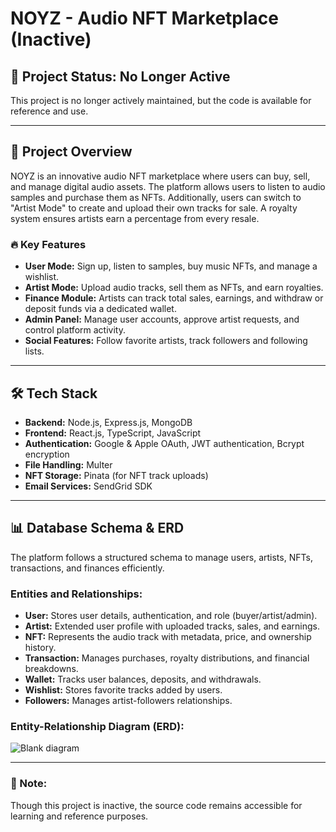 # NOYZ - Audio NFT Marketplace (Inactive)

## 🚨 Project Status: No Longer Active
This project is no longer actively maintained, but the code is available for reference and use.

---

## 🎵 Project Overview
NOYZ is an innovative audio NFT marketplace where users can buy, sell, and manage digital audio assets. The platform allows users to listen to audio samples and purchase them as NFTs. Additionally, users can switch to "Artist Mode" to create and upload their own tracks for sale. A royalty system ensures artists earn a percentage from every resale.

### 🔥 Key Features
- **User Mode:** Sign up, listen to samples, buy music NFTs, and manage a wishlist.
- **Artist Mode:** Upload audio tracks, sell them as NFTs, and earn royalties.
- **Finance Module:** Artists can track total sales, earnings, and withdraw or deposit funds via a dedicated wallet.
- **Admin Panel:** Manage user accounts, approve artist requests, and control platform activity.
- **Social Features:** Follow favorite artists, track followers and following lists.

---

## 🛠️ Tech Stack
- **Backend:** Node.js, Express.js, MongoDB
- **Frontend:** React.js, TypeScript, JavaScript
- **Authentication:** Google & Apple OAuth, JWT authentication, Bcrypt encryption
- **File Handling:** Multer
- **NFT Storage:** Pinata (for NFT track uploads)
- **Email Services:** SendGrid SDK

---

## 📊 Database Schema & ERD
The platform follows a structured schema to manage users, artists, NFTs, transactions, and finances efficiently.

### **Entities and Relationships:**
- **User:** Stores user details, authentication, and role (buyer/artist/admin).
- **Artist:** Extended user profile with uploaded tracks, sales, and earnings.
- **NFT:** Represents the audio track with metadata, price, and ownership history.
- **Transaction:** Manages purchases, royalty distributions, and financial breakdowns.
- **Wallet:** Tracks user balances, deposits, and withdrawals.
- **Wishlist:** Stores favorite tracks added by users.
- **Followers:** Manages artist-followers relationships.

### **Entity-Relationship Diagram (ERD):**

![Blank diagram](https://github.com/user-attachments/assets/01e7265d-2f3a-4ab1-82a9-7f86c44834aa)

---

### 📌 Note:
Though this project is inactive, the source code remains accessible for learning and reference purposes.

